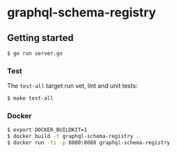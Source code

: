 # graphql-schema-registry

## Getting started

```bash
$ go run server.go
```

### Test

The `test-all` target run vet, lint and unit tests:

```bash
$ make test-all
```

### Docker

```bash
$ export DOCKER_BUILDKIT=1
$ docker build -t graphql-schema-registry .
$ docker run -ti -p 8080:8080 graphql-schema-registry
```
